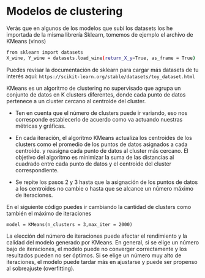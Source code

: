 # Modelos de clustering

Verás que en algunos de los modelos que subí los datasets los he importada de la misma librería Sklearn, tomemos de ejemplo el archivo de KMeans (vinos)

```sh
from sklearn import datasets
X_wine, Y_wine = datasets.load_wine(return_X_y=True, as_frame = True)
```
Puedes revisar la documentación de sklearn para cargar más datasets de tu interés aquí: `https://scikit-learn.org/stable/datasets/toy_dataset.html`

KMeans es un algoritmo de clustering no supervisado que agrupa un conjunto de datos en K clusters diferentes, donde cada punto de datos pertenece a un cluster cercano al centroide del cluster.

* Ten en cuenta que el número de clusters puede ir variando, eso nos corresponde establecerlo de acuerdo como va actuando nuestras métricas y gráficas.

* En cada iteración, el algoritmo KMeans actualiza los centroides de los clusters como el promedio de los puntos de datos asignados a cada centroide. y reasigna cada punto de datos al cluster más cercano. El objetivo del algoritmo es minimizar la suma de las distancias al cuadrado entre cada punto de datos y el centroide del cluster correspondiente.

* Se repite los pasos 2 y 3 hasta que la asignación de los puntos de datos a los centroides no cambie o hasta que se alcance un número máximo de iteraciones.

En el siguiente código puedes ir cambiando la cantidad de clusters como también el máximo de iteraciones

`model = KMeans(n_clusters = 3,max_iter = 2000)`

La elección del número de iteraciones puede afectar el rendimiento y la calidad del modelo generado por KMeans. En general, si se elige un número bajo de iteraciones, el modelo puede no converger correctamente y los resultados pueden no ser óptimos. Si se elige un número muy alto de iteraciones, el modelo puede tardar más en ajustarse y puede ser propenso al sobreajuste (overfitting).
